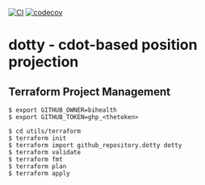 [![CI](https://github.com/bihealth/dotty/actions/workflows/main.yml/badge.svg?branch=main)](https://github.com/bihealth/dotty/actions/workflows/main.yml)
[![codecov](https://codecov.io/gh/bihealth/dotty/graph/badge.svg?token=HIBwaG4eYM)](https://codecov.io/gh/bihealth/dotty)

# dotty - cdot-based position projection

## Terraform Project Management

```
$ export GITHUB_OWNER=bihealth
$ export GITHUB_TOKEN=ghp_<thetoken>

$ cd utils/terraform
$ terraform init
$ terraform import github_repository.dotty dotty
$ terraform validate
$ terraform fmt
$ terraform plan
$ terraform apply
```